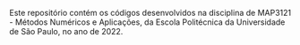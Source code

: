Este repositório contém os códigos desenvolvidos na disciplina de MAP3121 - Métodos Numéricos e Aplicações, da Escola Politécnica da Universidade de São Paulo, no ano de 2022.